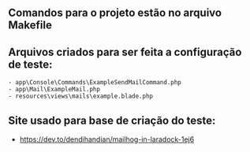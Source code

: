 ## Comandos para o projeto estão no arquivo Makefile

## Arquivos criados para ser feita a configuração de teste:
    - app\Console\Commands\ExampleSendMailCommand.php
    - app\Mail\ExampleMail.php
    - resources\views\mails\example.blade.php

## Site usado para base de criação do teste:
 - https://dev.to/dendihandian/mailhog-in-laradock-1ej6